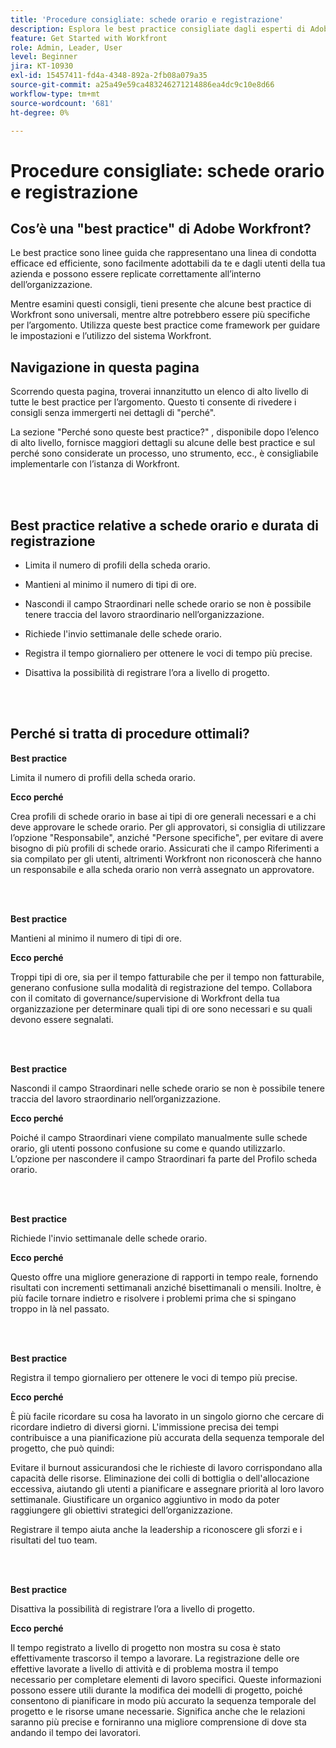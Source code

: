 ```yaml
---
title: 'Procedure consigliate: schede orario e registrazione'
description: Esplora le best practice consigliate dagli esperti di Adobe Workfront in merito alla configurazione, alla gestione e all’utilizzo dei profili delle schede orario di Workfront, dei tipi di ore, delle preferenze delle schede orario e delle schede orario. (Deve essere compreso tra 60 e 160 caratteri, ma è di 184 caratteri)
feature: Get Started with Workfront
role: Admin, Leader, User
level: Beginner
jira: KT-10930
exl-id: 15457411-fd4a-4348-892a-2fb08a079a35
source-git-commit: a25a49e59ca483246271214886ea4dc9c10e8d66
workflow-type: tm+mt
source-wordcount: '681'
ht-degree: 0%

---
```


# Procedure consigliate: schede orario e registrazione

## Cos’è una &quot;best practice&quot; di Adobe Workfront?

Le best practice sono linee guida che rappresentano una linea di condotta efficace ed efficiente, sono facilmente adottabili da te e dagli utenti della tua azienda e possono essere replicate correttamente all’interno dell’organizzazione.

Mentre esamini questi consigli, tieni presente che alcune best practice di Workfront sono universali, mentre altre potrebbero essere più specifiche per l’argomento. Utilizza queste best practice come framework per guidare le impostazioni e l’utilizzo del sistema Workfront.

## Navigazione in questa pagina

Scorrendo questa pagina, troverai innanzitutto un elenco di alto livello di tutte le best practice per l’argomento. Questo ti consente di rivedere i consigli senza immergerti nei dettagli di &quot;perché&quot;.

La sezione &quot;Perché sono queste best practice?&quot; , disponibile dopo l’elenco di alto livello, fornisce maggiori dettagli su alcune delle best practice e sul perché sono considerate un processo, uno strumento, ecc., è consigliabile implementarle con l’istanza di Workfront.

</br>
</br>


## Best practice relative a schede orario e durata di registrazione

* Limita il numero di profili della scheda orario.

* Mantieni al minimo il numero di tipi di ore.

* Nascondi il campo Straordinari nelle schede orario se non è possibile tenere traccia del lavoro straordinario nell’organizzazione.

* Richiede l&#39;invio settimanale delle schede orario.

* Registra il tempo giornaliero per ottenere le voci di tempo più precise.

* Disattiva la possibilità di registrare l’ora a livello di progetto.

</br>
</br>



## Perché si tratta di procedure ottimali?

**Best practice**

Limita il numero di profili della scheda orario.



**Ecco perché**

Crea profili di schede orario in base ai tipi di ore generali necessari e a chi deve approvare le schede orario. Per gli approvatori, si consiglia di utilizzare l’opzione &quot;Responsabile&quot;, anziché &quot;Persone specifiche&quot;, per evitare di avere bisogno di più profili di schede orario. Assicurati che il campo Riferimenti a sia compilato per gli utenti, altrimenti Workfront non riconoscerà che hanno un responsabile e alla scheda orario non verrà assegnato un approvatore.

</br>
</br>

**Best practice**

Mantieni al minimo il numero di tipi di ore.



**Ecco perché**

Troppi tipi di ore, sia per il tempo fatturabile che per il tempo non fatturabile, generano confusione sulla modalità di registrazione del tempo. Collabora con il comitato di governance/supervisione di Workfront della tua organizzazione per determinare quali tipi di ore sono necessari e su quali devono essere segnalati.

</br>
</br>

**Best practice**

Nascondi il campo Straordinari nelle schede orario se non è possibile tenere traccia del lavoro straordinario nell’organizzazione.



**Ecco perché**

Poiché il campo Straordinari viene compilato manualmente sulle schede orario, gli utenti possono confusione su come e quando utilizzarlo. L’opzione per nascondere il campo Straordinari fa parte del Profilo scheda orario.

</br>
</br>

**Best practice**

Richiede l&#39;invio settimanale delle schede orario.



**Ecco perché**

Questo offre una migliore generazione di rapporti in tempo reale, fornendo risultati con incrementi settimanali anziché bisettimanali o mensili. Inoltre, è più facile tornare indietro e risolvere i problemi prima che si spingano troppo in là nel passato.

</br>
</br>

**Best practice**

Registra il tempo giornaliero per ottenere le voci di tempo più precise.



**Ecco perché**

È più facile ricordare su cosa ha lavorato in un singolo giorno che cercare di ricordare indietro di diversi giorni. L&#39;immissione precisa dei tempi contribuisce a una pianificazione più accurata della sequenza temporale del progetto, che può quindi:

Evitare il burnout assicurandosi che le richieste di lavoro corrispondano alla capacità delle risorse.
Eliminazione dei colli di bottiglia o dell&#39;allocazione eccessiva, aiutando gli utenti a pianificare e assegnare priorità al loro lavoro settimanale.
Giustificare un organico aggiuntivo in modo da poter raggiungere gli obiettivi strategici dell’organizzazione.


Registrare il tempo aiuta anche la leadership a riconoscere gli sforzi e i risultati del tuo team.

</br>
</br>

**Best practice**

Disattiva la possibilità di registrare l’ora a livello di progetto.



**Ecco perché**

Il tempo registrato a livello di progetto non mostra su cosa è stato effettivamente trascorso il tempo a lavorare. La registrazione delle ore effettive lavorate a livello di attività e di problema mostra il tempo necessario per completare elementi di lavoro specifici. Queste informazioni possono essere utili durante la modifica dei modelli di progetto, poiché consentono di pianificare in modo più accurato la sequenza temporale del progetto e le risorse umane necessarie. Significa anche che le relazioni saranno più precise e forniranno una migliore comprensione di dove sta andando il tempo dei lavoratori.
